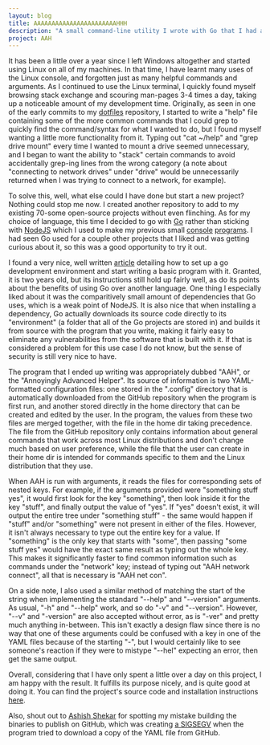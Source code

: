```yaml
---
layout: blog
title: AAAAAAAAAAAAAAAAAAAAAAAHHH
description: "A small command-line utility I wrote with Go that I had a lot of fun with."
project: AAH
---
```


It has been a little over a year since I left Windows altogether and started using Linux on all of my machines. In that time, I have learnt many uses of the Linux console, and forgotten just as many helpful commands and arguments. As I continued to use the Linux terminal, I quickly found myself browsing stack exchange and scouring man-pages 3-4 times a day, taking up a noticeable amount of my development time. Originally, as seen in one of the early commits to my [dotfiles](/redirects/?t=github&d=dotfiles) repository, I started to write a "help" file containing some of the more common commands that I could grep to quickly find the command/syntax for what I wanted to do, but I found myself wanting a little more functionality from it. Typing out "cat ~/help" and "grep drive mount" every time I wanted to mount a drive seemed unnecessary, and I began to want the ability to "stack" certain commands to avoid accidentally grep-ing lines from the wrong category (a note about "connecting to network drives" under "drive" would be unnecessarily returned when I was trying to connect to a network, for example).

To solve this, well, what else could I have done but start a new project? Nothing could stop me now. I created another repository to add to my existing 70-some open-source projects without even flinching. As for my choice of language, this time I decided to go with [Go](https://golang.org/) rather than sticking with [NodeJS](https://npmjs.com/) which I used to make my previous small [console](/projects/asciimg) [programs](/projects/passerator). I had seen Go used for a couple other projects that I liked and was getting curious about it, so this was a good opportunity to try it out.

I found a very nice, well written [article](https://medium.freecodecamp.org/writing-command-line-applications-in-go-2bc8c0ace79d) detailing how to set up a go development environment and start writing a basic program with it. Granted, it is two years old, but its instructions still hold up fairly well, as do its points about the benefits of using Go over another language. One thing I especially liked about it was the comparitively small amount of dependencies that Go uses, which is a weak point of NodeJS. It is also nice that when installing a dependency, Go actually downloads its source code directly to its "environment" (a folder that all of the Go projects are stored in) and builds it from source with the program that you write, making it fairly easy to eliminate any vulnerabilities from the software that is built with it. If that is considered a problem for this use case I do not know, but the sense of security is still very nice to have.

The program that I ended up writing was appropriately dubbed "AAH", or the "Annoyingly Advanced Helper". Its source of information is two YAML-formatted configuration files: one stored in the ".config" directory that is automatically downloaded from the GitHub repository when the program is first run, and another stored directly in the home directory that can be created and edited by the user. In the program, the values from these two files are merged together, with the file in the home dir taking precedence. The file from the GitHub repository only contains information about general commands that work across most Linux distributions and don't change much based on user preference, while the file that the user can create in their home dir is intended for commands specific to them and the Linux distribution that they use.

When AAH is run with arguments, it reads the files for corresponding sets of nested keys. For example, if the arguments provided were "something stuff yes", it would first look for the key "something", then look inside it for the key "stuff", and finally output the value of "yes". If "yes" doesn't exist, it will output the entire tree under "something stuff" - the same would happen if "stuff" and/or "something" were not present in either of the files. However, it isn't always necessary to type out the entire key for a value. If "something" is the only key that starts with "some", then passing "some stuff yes" would have the exact same result as typing out the whole key. This makes it significantly faster to find common information such as commands under the "network" key; instead of typing out "AAH network connect", all that is necessary is "AAH net con". 

On a side note, I also used a similar method of matching the start of the string when implementing the standard "--help" and "--version" arguments. As usual, "-h" and "--help" work, and so do "-v" and "--version". However, "--v" and "-version" are also accepted without error, as is "-ver" and pretty much anything in-between. This isn't exactly a design flaw since there is no way that one of these arguments could be confused with a key in one of the YAML files because of the starting "-", but I would certainly like to see someone's reaction if they were to mistype "--hel" expecting an error, then get the same output.

Overall, considering that I have only spent a little over a day on this project, I am happy with the result. It fulfills its purpose nicely, and is quite good at doing it. You can find the project's source code and installation instructions [here](/projects/aah).

Also, shout out to [Ashish Shekar](https://github.com/codekidX) for spotting my mistake building the binaries to publish on GitHub, which was creating [a SIGSEGV](/redirects/?t=github&d=AAH/issues/7) when the program tried to download a copy of the YAML file from GitHub.
